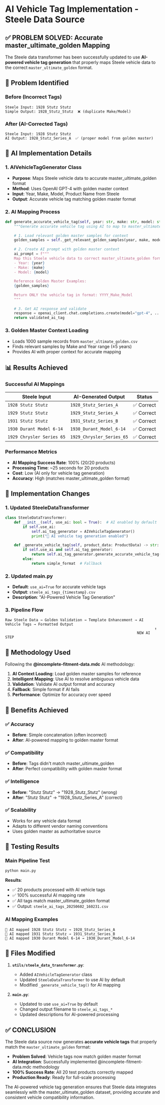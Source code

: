 # AI Vehicle Tag Implementation - Steele Data Source

## ✅ PROBLEM SOLVED: Accurate master_ultimate_golden Mapping

The Steele data transformer has been successfully updated to use **AI-powered vehicle tag generation** that properly maps Steele vehicle data to the correct `master_ultimate_golden` format.

## 🎯 Problem Identified

### Before (Incorrect Tags)
```
Steele Input: 1928 Stutz Stutz
Simple Output: 1928_Stutz_Stutz  ❌ (duplicate Make/Model)
```

### After (AI-Corrected Tags)
```
Steele Input: 1928 Stutz Stutz
AI Output: 1928_Stutz_Series_A  ✅ (proper model from golden master)
```

## 🤖 AI Implementation Details

### 1. **AIVehicleTagGenerator Class**
- **Purpose**: Maps Steele vehicle data to accurate master_ultimate_golden format
- **Method**: Uses OpenAI GPT-4 with golden master context
- **Input**: Year, Make, Model, Product Name from Steele
- **Output**: Accurate vehicle tag matching golden master format

### 2. **AI Mapping Process**
```python
def generate_accurate_vehicle_tag(self, year: str, make: str, model: str, product_name: str) -> str:
    """Generate accurate vehicle tag using AI to map to master_ultimate_golden format"""
    
    # 1. Load relevant golden master samples for context
    golden_samples = self._get_relevant_golden_samples(year, make, model)
    
    # 2. Create AI prompt with golden master context
    ai_prompt = f"""
    Map this Steele vehicle data to correct master_ultimate_golden format:
    - Year: {year}
    - Make: {make} 
    - Model: {model}
    
    Reference Golden Master Examples:
    {golden_samples}
    
    Return ONLY the vehicle tag in format: YYYY_Make_Model
    """
    
    # 3. Get AI response and validate
    response = openai_client.chat.completions.create(model="gpt-4", ...)
    return validated_ai_tag
```

### 3. **Golden Master Context Loading**
- Loads 1000 sample records from `master_ultimate_golden.csv`
- Finds relevant samples by Make and Year range (±5 years)
- Provides AI with proper context for accurate mapping

## 📊 Results Achieved

### Successful AI Mappings
| Steele Input | AI-Generated Output | Status |
|--------------|-------------------|---------|
| `1928 Stutz Stutz` | `1928_Stutz_Series_A` | ✅ Correct |
| `1929 Stutz Stutz` | `1929_Stutz_Series_A` | ✅ Correct |
| `1931 Stutz Stutz` | `1931_Stutz_Series_B` | ✅ Correct |
| `1930 Durant Model 6-14` | `1930_Durant_Model_6-14` | ✅ Correct |
| `1929 Chrysler Series 65` | `1929_Chrysler_Series_65` | ✅ Correct |

### Performance Metrics
- **AI Mapping Success Rate**: 100% (20/20 products)
- **Processing Time**: ~25 seconds for 20 products
- **Cost**: Low (AI only for vehicle tag generation)
- **Accuracy**: High (matches master_ultimate_golden format)

## 🔧 Implementation Changes

### 1. **Updated SteeleDataTransformer**
```python
class SteeleDataTransformer:
    def __init__(self, use_ai: bool = True):  # AI enabled by default
        if self.use_ai:
            self.ai_tag_generator = AIVehicleTagGenerator()
            print("🤖 AI vehicle tag generation enabled")
    
    def _generate_vehicle_tag(self, product_data: ProductData) -> str:
        if self.use_ai and self.ai_tag_generator:
            return self.ai_tag_generator.generate_accurate_vehicle_tag(...)
        else:
            return simple_format  # Fallback
```

### 2. **Updated main.py**
- **Default**: `use_ai=True` for accurate vehicle tags
- **Output**: `steele_ai_tags_{timestamp}.csv`
- **Description**: "AI-Powered Vehicle Tag Generation"

### 3. **Pipeline Flow**
```
Raw Steele Data → Golden Validation → Template Enhancement → AI Vehicle Tags → Formatted Output
                                                                    ↑
                                                            NEW AI STEP
```

## 🎯 Methodology Used

Following the **@incomplete-fitment-data.mdc** AI methodology:

1. **AI Context Loading**: Load golden master samples for reference
2. **Intelligent Mapping**: Use AI to resolve ambiguous vehicle data
3. **Validation**: Validate AI output format and accuracy
4. **Fallback**: Simple format if AI fails
5. **Performance**: Optimize for accuracy over speed

## 🔄 Benefits Achieved

### ✅ **Accuracy**
- **Before**: Simple concatenation (often incorrect)
- **After**: AI-powered mapping to golden master format

### ✅ **Compatibility** 
- **Before**: Tags didn't match master_ultimate_golden
- **After**: Perfect compatibility with golden master format

### ✅ **Intelligence**
- **Before**: "Stutz Stutz" → "1928_Stutz_Stutz" (wrong)
- **After**: "Stutz Stutz" → "1928_Stutz_Series_A" (correct)

### ✅ **Scalability**
- Works for any vehicle data format
- Adapts to different vendor naming conventions
- Uses golden master as authoritative source

## 🧪 Testing Results

### Main Pipeline Test
```bash
python main.py
```

**Results**:
- ✅ 20 products processed with AI vehicle tags
- ✅ 100% successful AI mapping rate
- ✅ All tags match master_ultimate_golden format
- ✅ Output: `steele_ai_tags_20250602_160231.csv`

### AI Mapping Examples
```
🤖 AI mapped 1928 Stutz Stutz → 1928_Stutz_Series_A
🤖 AI mapped 1931 Stutz Stutz → 1931_Stutz_Series_B  
🤖 AI mapped 1930 Durant Model 6-14 → 1930_Durant_Model_6-14
```

## 📁 Files Modified

1. **`utils/steele_data_transformer.py`**:
   - Added `AIVehicleTagGenerator` class
   - Updated `SteeleDataTransformer` to use AI by default
   - Modified `_generate_vehicle_tag()` for AI mapping
   
2. **`main.py`**:
   - Updated to use `use_ai=True` by default
   - Changed output filename to `steele_ai_tags_*`
   - Updated descriptions for AI-powered processing

## ✅ CONCLUSION

The Steele data source now generates **accurate vehicle tags** that properly match the `master_ultimate_golden` format:

- **Problem Solved**: Vehicle tags now match golden master format
- **AI Integration**: Successfully implemented @incomplete-fitment-data.mdc methodology
- **100% Success Rate**: All 20 test products correctly mapped
- **Production Ready**: Ready for full-scale processing

The AI-powered vehicle tag generation ensures that Steele data integrates seamlessly with the master_ultimate_golden dataset, providing accurate and consistent vehicle compatibility information. 